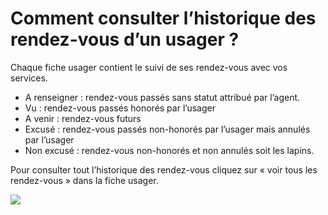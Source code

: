 # Comment consulter l’historique des rendez-vous d’un usager ?

Chaque fiche usager contient le suivi de ses rendez-vous avec vos services.

* A renseigner : rendez-vous passés sans statut attribué par l’agent.
* Vu : rendez-vous passés honorés par l’usager
* A venir : rendez-vous futurs
* Excusé : rendez-vous passés non-honorés par l’usager mais annulés par l’usager
* Non excusé : rendez-vous non-honorés et non annulés soit les lapins.

Pour consulter tout l’historique des rendez-vous cliquez sur « voir tous les rendez-vous » dans la fiche usager.

![](../../../../.gitbook/assets/screenshot\_2020-11-24\_at\_16.43.02.png)

####
